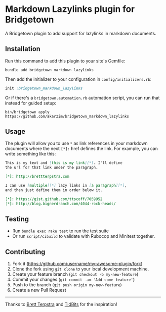 # Markdown Lazylinks plugin for Bridgetown

A Bridgetown plugin to add support for lazylinks in markdown documents.

## Installation

Run this command to add this plugin to your site's Gemfile:

```shell
bundle add bridgetown_markdown_lazylinks
```

Then add the initializer to your configuration in `config/initializers.rb`:

```ruby
init :bridgetown_markdown_lazylinks
```

Or if there's a `bridgetown.automation.rb` automation script, you can run that instead for guided setup:

```shell
bin/bridgetown apply https://github.com/akarzim/bridgetown_markdown_lazylinks
```

## Usage

The plugin will allow you to use `*` as link references in your markdown
documents where the next `[*]:` href defines the link. For example, you can
write something like this:

```markdown
This is my text and [this is my link][*]. I'll define
the url for that link under the paragraph.

[*]: http://brettterpstra.com

I can use [multiple][*] lazy links in [a paragraph][*],
and then just define them in order below it.

[*]: https://gist.github.com/ttscoff/7059952
[*]: http://blog.bignerdranch.com/4044-rock-heads/
```

## Testing

* Run `bundle exec rake test` to run the test suite
* Or run `script/cibuild` to validate with Rubocop and Minitest together.

## Contributing

1. Fork it (https://github.com/username/my-awesome-plugin/fork)
2. Clone the fork using `git clone` to your local development machine.
3. Create your feature branch (`git checkout -b my-new-feature`)
4. Commit your changes (`git commit -am 'Add some feature'`)
5. Push to the branch (`git push origin my-new-feature`)
6. Create a new Pull Request

----

Thanks to [Brett Terpstra](https://brettterpstra.com) and [TidBits](http://tidbits.com) for the inspiration!
